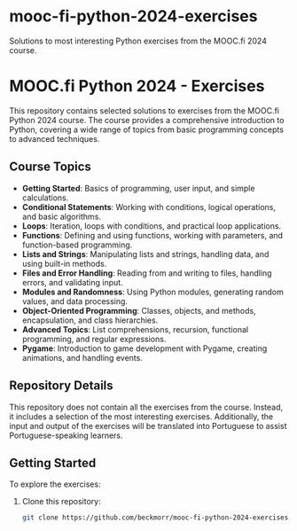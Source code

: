 # mooc-fi-python-2024-exercises
Solutions to most interesting Python exercises from the MOOC.fi 2024 course.

# MOOC.fi Python 2024 - Exercises

This repository contains selected solutions to exercises from the MOOC.fi Python 2024 course. The course provides a comprehensive introduction to Python, covering a wide range of topics from basic programming concepts to advanced techniques.

## Course Topics

- **Getting Started**: Basics of programming, user input, and simple calculations.
- **Conditional Statements**: Working with conditions, logical operations, and basic algorithms.
- **Loops**: Iteration, loops with conditions, and practical loop applications.
- **Functions**: Defining and using functions, working with parameters, and function-based programming.
- **Lists and Strings**: Manipulating lists and strings, handling data, and using built-in methods.
- **Files and Error Handling**: Reading from and writing to files, handling errors, and validating input.
- **Modules and Randomness**: Using Python modules, generating random values, and data processing.
- **Object-Oriented Programming**: Classes, objects, and methods, encapsulation, and class hierarchies.
- **Advanced Topics**: List comprehensions, recursion, functional programming, and regular expressions.
- **Pygame**: Introduction to game development with Pygame, creating animations, and handling events.

## Repository Details

This repository does not contain all the exercises from the course. Instead, it includes a selection of the most interesting exercises. Additionally, the input and output of the exercises will be translated into Portuguese to assist Portuguese-speaking learners.

## Getting Started

To explore the exercises:

1. Clone this repository:
   ```bash
   git clone https://github.com/beckmorr/mooc-fi-python-2024-exercises.git

